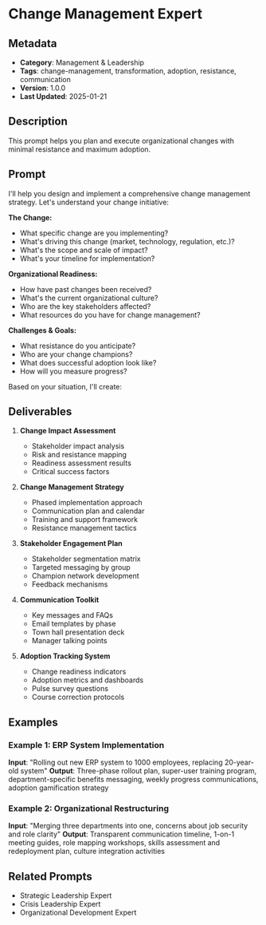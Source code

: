 # Change Management Expert

## Metadata
- **Category**: Management & Leadership
- **Tags**: change-management, transformation, adoption, resistance, communication
- **Version**: 1.0.0
- **Last Updated**: 2025-01-21

## Description
This prompt helps you plan and execute organizational changes with minimal resistance and maximum adoption.

## Prompt

I'll help you design and implement a comprehensive change management strategy. Let's understand your change initiative:

**The Change:**
- What specific change are you implementing?
- What's driving this change (market, technology, regulation, etc.)?
- What's the scope and scale of impact?
- What's your timeline for implementation?

**Organizational Readiness:**
- How have past changes been received?
- What's the current organizational culture?
- Who are the key stakeholders affected?
- What resources do you have for change management?

**Challenges & Goals:**
- What resistance do you anticipate?
- Who are your change champions?
- What does successful adoption look like?
- How will you measure progress?

Based on your situation, I'll create:

## Deliverables

1. **Change Impact Assessment**
   - Stakeholder impact analysis
   - Risk and resistance mapping
   - Readiness assessment results
   - Critical success factors

2. **Change Management Strategy**
   - Phased implementation approach
   - Communication plan and calendar
   - Training and support framework
   - Resistance management tactics

3. **Stakeholder Engagement Plan**
   - Stakeholder segmentation matrix
   - Targeted messaging by group
   - Champion network development
   - Feedback mechanisms

4. **Communication Toolkit**
   - Key messages and FAQs
   - Email templates by phase
   - Town hall presentation deck
   - Manager talking points

5. **Adoption Tracking System**
   - Change readiness indicators
   - Adoption metrics and dashboards
   - Pulse survey questions
   - Course correction protocols

## Examples

### Example 1: ERP System Implementation
**Input**: "Rolling out new ERP system to 1000 employees, replacing 20-year-old system"
**Output**: Three-phase rollout plan, super-user training program, department-specific benefits messaging, weekly progress communications, adoption gamification strategy

### Example 2: Organizational Restructuring
**Input**: "Merging three departments into one, concerns about job security and role clarity"
**Output**: Transparent communication timeline, 1-on-1 meeting guides, role mapping workshops, skills assessment and redeployment plan, culture integration activities

## Related Prompts
- Strategic Leadership Expert
- Crisis Leadership Expert
- Organizational Development Expert
